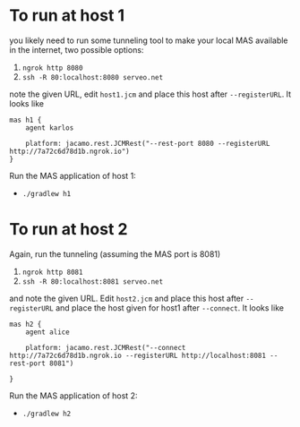 # To run at host 1

you likely need to run some tunneling tool to make your local MAS available in the internet, two possible options:

1. `ngrok http 8080`
2. `ssh -R 80:localhost:8080 serveo.net`

note the given URL, edit `host1.jcm` and place this host after `--registerURL`. It looks like
```
mas h1 {
    agent karlos

    platform: jacamo.rest.JCMRest("--rest-port 8080 --registerURL http://7a72c6d78d1b.ngrok.io")
}
```

Run the MAS application of host 1:

- `./gradlew h1`

# To run at host 2

Again, run the tunneling (assuming the MAS port is 8081)

1. `ngrok http 8081`
2. `ssh -R 80:localhost:8081 serveo.net`

and note the given URL. Edit `host2.jcm` and place this host after `--registerURL` and place the host given for host1 after `--connect`. It looks like
```
mas h2 {
    agent alice

    platform: jacamo.rest.JCMRest("--connect http://7a72c6d78d1b.ngrok.io --registerURL http://localhost:8081 --rest-port 8081")

}
```

Run the MAS application of host 2:

- `./gradlew h2`
